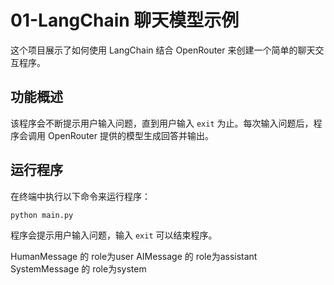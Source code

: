 # 01-LangChain 聊天模型示例

这个项目展示了如何使用 LangChain 结合 OpenRouter 来创建一个简单的聊天交互程序。

## 功能概述

该程序会不断提示用户输入问题，直到用户输入 `exit` 为止。每次输入问题后，程序会调用 OpenRouter 提供的模型生成回答并输出。

## 运行程序

在终端中执行以下命令来运行程序：

```bash
python main.py
```

程序会提示用户输入问题，输入 `exit` 可以结束程序。


HumanMessage 的 role为user
AIMessage 的 role为assistant
SystemMessage 的 role为system